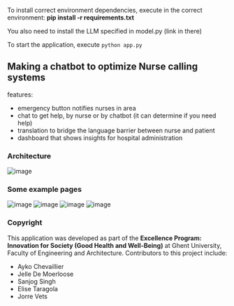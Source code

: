 To install correct environment dependencies, execute in the correct environment:
**pip install -r requirements.txt**

You also need to install the LLM specified in model.py (link in there)

To start the application, execute `python app.py`

## Making a chatbot to optimize Nurse calling systems
features:
- emergency button notifies nurses in area
- chat to get help, by nurse or by chatbot (it can determine if you need help)
- translation to bridge the language barrier between nurse and patient
- dashboard that shows insights for hospital administration
### Architecture
![image](https://github.com/JelleDeMoerloose/HealthBeacon/assets/161628261/77649bf2-8e82-4e8d-933b-1e91d375f139)

### Some example pages
![image](https://github.com/JelleDeMoerloose/HealthBeacon/assets/161628261/34f98928-c6f3-4f2b-a4ae-09f40493a39e)
![image](https://github.com/JelleDeMoerloose/HealthBeacon/assets/161628261/672f645d-8751-4dff-b268-f4a80211460f)
![image](https://github.com/JelleDeMoerloose/HealthBeacon/assets/161628261/2f5176c8-73f0-4e2c-8620-8a9423950d61)
![image](https://github.com/JelleDeMoerloose/HealthBeacon/assets/161628261/85d07422-a72b-46ab-ad15-75be80f0ab7c)

### Copyright

This application was developed as part of the **Excellence Program: Innovation for Society (Good Health and Well-Being)** at Ghent University, Faculty of Engineering and Architecture.
Contributors to this project include:
- Ayko Chevaillier
- Jelle De Moerloose
- Sanjog Singh
- Elise Taragola
- Jorre Vets
